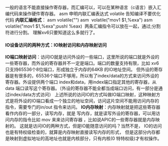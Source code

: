 一般的语言不能直接操作寄存器，而汇编可以，可以在某种语言（c语言）嵌入汇编代码来操作硬件寄存器。
asm 申明内联汇编表达式
volatile 告知编译不要优化代码
**内联汇编格式**：
asm volatile("")
asm  volatile("mov1 $1,%exa")
asm volatile("mov1 $1,%exa";pushl %eax)  两条汇编指令可以放在一起，通过;分割符进行分割。
理解xv6只要知道这么多就行了。
#### IO设备访问的两种方式：IO映射访问和内存映射访问
**IO端口映射访问**：访问IO就是访问外设的一些端口，这里所说的端口就是外设的一些寄存器，而外设的寄存器并不一定是端口。端口的数量支持有限，比如 xv6只支持65536个8位端口，形成独立于内存的64KB 的IO地址空间。 但外设的寄存器是有很多的，65536个端口不够用，所以有了index/data的方式来访问外设的寄存器。外设提供两个端口 index和data，用index端口指定其他的寄存器，从 data 端口读写这个寄存器。（外设的寄存器不能全都当成端口访问，有一部分是通过index/data方式访问）
上述所说的访问IO的方式叫做IO端口映射，这种映射方式是将外设的IO端口看成一个独立的地址空间，访问这片空间不能用访问内存的指令，需要专门的in/out 指令来访问。
**IO内存映射**：内存映射就是把这些寄存器看作内存的一部分，读写内存，就是 写内存，就是读写外设的寄存器，可以用访问内存的指令比如 mov 来来访问寄存器 ，比如说APIC的一些寄存器就是内存映射的。
这就是访问IO的两种方式，但是IO能随意访问的吗？当然不是， IO的访问也是有特权级检查的，就算是内存映射直接读写内存的形式， 但是这部分内存都是映射到虚拟地址的高地址也就是内核部分，只有内核(0 特特权级)才有权操作。
